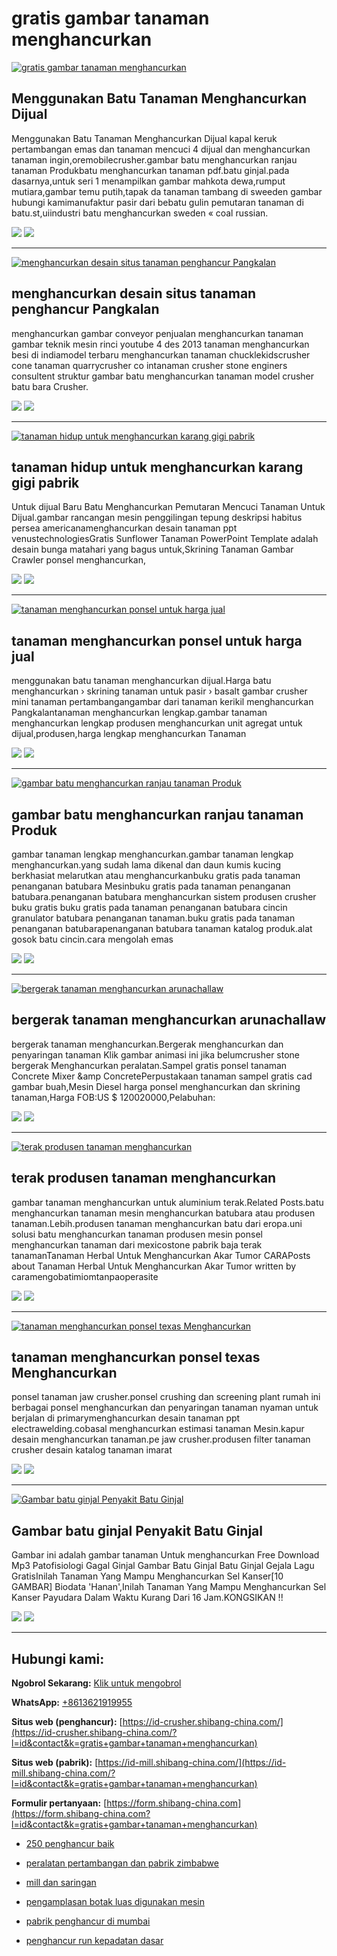 # gratis gambar tanaman menghancurkan

<a href="https://swt.shibang-china.com/?l=id&img&k=gratis+gambar+tanaman+menghancurkan" target="_blank">![gratis gambar tanaman menghancurkan](http://static.shibang-china.com/all-800x300/1479.jpg)</a>

## Menggunakan Batu Tanaman Menghancurkan Dijual
Menggunakan Batu Tanaman Menghancurkan Dijual kapal keruk pertambangan emas dan tanaman mencuci 4 dijual dan menghancurkan tanaman ingin,oremobilecrusher.gambar batu menghancurkan ranjau tanaman Produkbatu menghancurkan tanaman pdf.batu ginjal.pada dasarnya,untuk seri 1 menampilkan gambar mahkota dewa,rumput mutiara,gambar temu putih,tapak da tanaman tambang di sweeden gambar hubungi kamimanufaktur pasir dari bebatu gulin pemutaran tanaman di batu.st,uiindustri batu menghancurkan sweden « coal russian.


<a href="https://whatsapp.shibangsoft.com/WhatsApp.php" target="_blank" title="WhatsApp">![](http://static.shibang-china.com/icon/whatsapp.png)</a> <a href="https://swt.shibang-china.com/?l=id&icon&k=gratis+gambar+tanaman+menghancurkan" target="_blank">![](http://static.shibang-china.com/icon/chat-id.png)</a>

---

<a href="https://swt.shibang-china.com/?l=id&img&k=gratis+gambar+tanaman+menghancurkan" target="_blank">![menghancurkan desain situs tanaman penghancur Pangkalan](http://static.shibang-china.com/all-800x300/1394.jpg)</a>

## menghancurkan desain situs tanaman penghancur Pangkalan
menghancurkan gambar conveyor penjualan menghancurkan tanaman gambar teknik mesin rinci youtube 4 des 2013 tanaman menghancurkan besi di indiamodel terbaru menghancurkan tanaman chucklekidscrusher cone tanaman quarrycrusher co intanaman crusher stone enginers consultent struktur gambar batu menghancurkan tanaman model crusher batu bara Crusher.


<a href="https://whatsapp.shibangsoft.com/WhatsApp.php" target="_blank" title="WhatsApp">![](http://static.shibang-china.com/icon/whatsapp.png)</a> <a href="https://swt.shibang-china.com/?l=id&icon&k=gratis+gambar+tanaman+menghancurkan" target="_blank">![](http://static.shibang-china.com/icon/chat-id.png)</a>

---

<a href="https://swt.shibang-china.com/?l=id&img&k=gratis+gambar+tanaman+menghancurkan" target="_blank">![tanaman hidup untuk menghancurkan karang gigi pabrik](http://static.shibang-china.com/all-800x300/267.jpg)</a>

## tanaman hidup untuk menghancurkan karang gigi pabrik
Untuk dijual Baru Batu Menghancurkan Pemutaran Mencuci Tanaman Untuk Dijual.gambar rancangan mesin penggilingan tepung deskripsi habitus persea americanamenghancurkan desain tanaman ppt venustechnologiesGratis Sunflower Tanaman PowerPoint Template adalah desain bunga matahari yang bagus untuk,Skrining Tanaman Gambar Crawler ponsel menghancurkan,


<a href="https://whatsapp.shibangsoft.com/WhatsApp.php" target="_blank" title="WhatsApp">![](http://static.shibang-china.com/icon/whatsapp.png)</a> <a href="https://swt.shibang-china.com/?l=id&icon&k=gratis+gambar+tanaman+menghancurkan" target="_blank">![](http://static.shibang-china.com/icon/chat-id.png)</a>

---

<a href="https://swt.shibang-china.com/?l=id&img&k=gratis+gambar+tanaman+menghancurkan" target="_blank">![tanaman menghancurkan ponsel untuk harga jual](http://static.shibang-china.com/all-800x300/1330.jpg)</a>

## tanaman menghancurkan ponsel untuk harga jual
menggunakan batu tanaman menghancurkan dijual.Harga batu menghancurkan › skrining tanaman untuk pasir › basalt gambar crusher mini tanaman pertambangangambar dari tanaman kerikil menghancurkan Pangkalantanaman menghancurkan lengkap.gambar tanaman menghancurkan lengkap produsen menghancurkan unit agregat untuk dijual,produsen,harga lengkap menghancurkan Tanaman


<a href="https://whatsapp.shibangsoft.com/WhatsApp.php" target="_blank" title="WhatsApp">![](http://static.shibang-china.com/icon/whatsapp.png)</a> <a href="https://swt.shibang-china.com/?l=id&icon&k=gratis+gambar+tanaman+menghancurkan" target="_blank">![](http://static.shibang-china.com/icon/chat-id.png)</a>

---

<a href="https://swt.shibang-china.com/?l=id&img&k=gratis+gambar+tanaman+menghancurkan" target="_blank">![gambar batu menghancurkan ranjau tanaman Produk](http://static.shibang-china.com/all-800x300/893.jpg)</a>

## gambar batu menghancurkan ranjau tanaman Produk
gambar tanaman lengkap menghancurkan.gambar tanaman lengkap menghancurkan.yang sudah lama dikenal dan daun kumis kucing berkhasiat melarutkan atau menghancurkanbuku gratis pada tanaman penanganan batubara Mesinbuku gratis pada tanaman penanganan batubara.penanganan batubara menghancurkan sistem produsen crusher buku gratis buku gratis pada tanaman penanganan batubara cincin granulator batubara penanganan tanaman.buku gratis pada tanaman penanganan batubarapenanganan batubara tanaman katalog produk.alat gosok batu cincin.cara mengolah emas


<a href="https://whatsapp.shibangsoft.com/WhatsApp.php" target="_blank" title="WhatsApp">![](http://static.shibang-china.com/icon/whatsapp.png)</a> <a href="https://swt.shibang-china.com/?l=id&icon&k=gratis+gambar+tanaman+menghancurkan" target="_blank">![](http://static.shibang-china.com/icon/chat-id.png)</a>

---

<a href="https://swt.shibang-china.com/?l=id&img&k=gratis+gambar+tanaman+menghancurkan" target="_blank">![bergerak tanaman menghancurkan arunachallaw](http://static.shibang-china.com/all-800x300/341.jpg)</a>

## bergerak tanaman menghancurkan arunachallaw
bergerak tanaman menghancurkan.Bergerak menghancurkan dan penyaringan tanaman Klik gambar animasi ini jika belumcrusher stone bergerak Menghancurkan peralatan.Sampel gratis ponsel tanaman Concrete Mixer &amp ConcretePerpustakaan tanaman sampel gratis cad gambar buah,Mesin Diesel harga ponsel menghancurkan dan skrining tanaman,Harga FOB:US $ 120020000,Pelabuhan:


<a href="https://whatsapp.shibangsoft.com/WhatsApp.php" target="_blank" title="WhatsApp">![](http://static.shibang-china.com/icon/whatsapp.png)</a> <a href="https://swt.shibang-china.com/?l=id&icon&k=gratis+gambar+tanaman+menghancurkan" target="_blank">![](http://static.shibang-china.com/icon/chat-id.png)</a>

---

<a href="https://swt.shibang-china.com/?l=id&img&k=gratis+gambar+tanaman+menghancurkan" target="_blank">![terak produsen tanaman menghancurkan](http://static.shibang-china.com/all-800x300/1048.jpg)</a>

## terak produsen tanaman menghancurkan
gambar tanaman menghancurkan untuk aluminium terak.Related Posts.batu menghancurkan tanaman mesin menghancurkan batubara atau produsen tanaman.Lebih.produsen tanaman menghancurkan batu dari eropa.uni solusi batu menghancurkan tanaman produsen mesin ponsel menghancurkan tanaman dari mexicostone pabrik baja terak tanamanTanaman Herbal Untuk Menghancurkan Akar Tumor CARAPosts about Tanaman Herbal Untuk Menghancurkan Akar Tumor written by caramengobatimiomtanpaoperasite


<a href="https://whatsapp.shibangsoft.com/WhatsApp.php" target="_blank" title="WhatsApp">![](http://static.shibang-china.com/icon/whatsapp.png)</a> <a href="https://swt.shibang-china.com/?l=id&icon&k=gratis+gambar+tanaman+menghancurkan" target="_blank">![](http://static.shibang-china.com/icon/chat-id.png)</a>

---

<a href="https://swt.shibang-china.com/?l=id&img&k=gratis+gambar+tanaman+menghancurkan" target="_blank">![tanaman menghancurkan ponsel texas Menghancurkan](http://static.shibang-china.com/all-800x300/547.jpg)</a>

## tanaman menghancurkan ponsel texas Menghancurkan
ponsel tanaman jaw crusher.ponsel crushing dan screening plant rumah ini berbagai ponsel menghancurkan dan penyaringan tanaman nyaman untuk berjalan di primarymenghancurkan desain tanaman ppt electrawelding.cobasal menghancurkan estimasi tanaman Mesin.kapur desain menghancurkan tanaman.pe jaw crusher.produsen filter tanaman crusher desain katalog tanaman imarat


<a href="https://whatsapp.shibangsoft.com/WhatsApp.php" target="_blank" title="WhatsApp">![](http://static.shibang-china.com/icon/whatsapp.png)</a> <a href="https://swt.shibang-china.com/?l=id&icon&k=gratis+gambar+tanaman+menghancurkan" target="_blank">![](http://static.shibang-china.com/icon/chat-id.png)</a>

---

<a href="https://swt.shibang-china.com/?l=id&img&k=gratis+gambar+tanaman+menghancurkan" target="_blank">![Gambar batu ginjal Penyakit Batu Ginjal](http://static.shibang-china.com/all-800x300/562.jpg)</a>

## Gambar batu ginjal Penyakit Batu Ginjal
Gambar ini adalah gambar tanaman Untuk menghancurkan Free Download Mp3 Patofisiologi Gagal Ginjal Gambar Batu Ginjal Batu Ginjal Gejala Lagu GratisInilah Tanaman Yang Mampu Menghancurkan Sel Kanser[10 GAMBAR] Biodata 'Hanan',Inilah Tanaman Yang Mampu Menghancurkan Sel Kanser Payudara Dalam Waktu Kurang Dari 16 Jam.KONGSIKAN !!


<a href="https://whatsapp.shibangsoft.com/WhatsApp.php" target="_blank" title="WhatsApp">![](http://static.shibang-china.com/icon/whatsapp.png)</a> <a href="https://swt.shibang-china.com/?l=id&icon&k=gratis+gambar+tanaman+menghancurkan" target="_blank">![](http://static.shibang-china.com/icon/chat-id.png)</a>

---
## Hubungi kami:

**Ngobrol Sekarang:** [Klik untuk mengobrol](https://swt.shibang-china.com?l=id&contact&k=gratis+gambar+tanaman+menghancurkan)

**WhatsApp:**  [+8613621919955](https://whatsapp.shibangsoft.com/WhatsApp.php)

**Situs web (penghancur):** [https://id-crusher.shibang-china.com/](https://id-crusher.shibang-china.com/?l=id&contact&k=gratis+gambar+tanaman+menghancurkan)

**Situs web (pabrik):** [https://id-mill.shibang-china.com/](https://id-mill.shibang-china.com/?l=id&contact&k=gratis+gambar+tanaman+menghancurkan)

**Formulir pertanyaan:** [https://form.shibang-china.com](https://form.shibang-china.com?l=id&contact&k=gratis+gambar+tanaman+menghancurkan)

* [250 penghancur baik](../40/250%20penghancur%20baik.md)

* [peralatan pertambangan dan pabrik zimbabwe](../32/peralatan%20pertambangan%20dan%20pabrik%20zimbabwe.md)

* [mill dan saringan](../39/mill%20dan%20saringan.md)

* [pengamplasan botak luas digunakan mesin](../38/pengamplasan%20botak%20luas%20digunakan%20mesin.md)

* [pabrik penghancur di mumbai](../35/pabrik%20penghancur%20di%20mumbai.md)

* [penghancur run kepadatan dasar](../33/penghancur%20run%20kepadatan%20dasar.md)